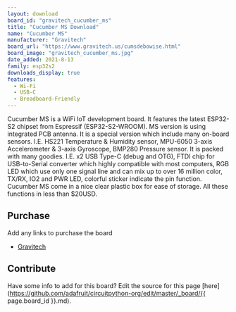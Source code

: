 ```yaml
---
layout: download
board_id: "gravitech_cucumber_ms"
title: "Cucumber MS Download"
name: "Cucumber MS"
manufacturer: "Gravitech"
board_url: "https://www.gravitech.us/cumsdebowise.html"
board_image: "gravitech_cucumber_ms.jpg"
date_added: 2021-8-13
family: esp32s2
downloads_display: true
features:
  - Wi-Fi
  - USB-C
  - Breadboard-Friendly
---
```


Cucumber MS is a WiFi IoT development board. It features the latest ESP32-S2 chipset from Espressif (ESP32-S2-WROOM). MS version is using integrated PCB antenna. It is a special version which include many on-board sensors. I.E. HS221 Temperature & Humidity sensor, MPU-6050 3-axis Accelerometer & 3-axis Gyroscope, BMP280 Pressure sensor. It is packed with many goodies. I.E. x2 USB Type-C (debug and OTG), FTDI chip for USB-to-Serial converter which highly compatible with most computers, RGB LED which use only one signal line and can mix up to over 16 million color, TX/RX, IO2 and PWR LED, colorful sticker indicate the pin function. Cucumber MS come in a nice clear plastic box for ease of storage. All these functions in less than $20USD.

## Purchase
Add any links to purchase the board
* [Gravitech](https://www.gravitech.us/cumsdebowise.html)

## Contribute

Have some info to add for this board? Edit the source for this page [here](https://github.com/adafruit/circuitpython-org/edit/master/_board/{{ page.board_id }}.md).
